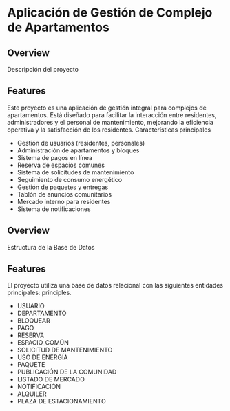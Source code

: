 # Aplicación de Gestión de Complejo de Apartamentos
## Overview

Descripción del proyecto


## Features
Este proyecto es una aplicación de gestión integral para complejos de apartamentos. Está diseñado para facilitar la interacción entre residentes, administradores y el personal de mantenimiento, mejorando la eficiencia operativa y la satisfacción de los residentes.
Características principales

- Gestión de usuarios (residentes, personales)
- Administración de apartamentos y bloques
- Sistema de pagos en línea
- Reserva de espacios comunes
- Sistema de solicitudes de mantenimiento
- Seguimiento de consumo energético
- Gestión de paquetes y entregas
- Tablón de anuncios comunitarios
- Mercado interno para residentes
- Sistema de notificaciones

## Overview
Estructura de la Base de Datos
## Features
El proyecto utiliza una base de datos relacional con las siguientes entidades principales:
principles.

- USUARIO
- DEPARTAMENTO
- BLOQUEAR
- PAGO
- RESERVA
- ESPACIO_COMÚN
- SOLICITUD DE MANTENIMIENTO
- USO DE ENERGÍA
- PAQUETE
- PUBLICACIÓN DE LA COMUNIDAD
- LISTADO DE MERCADO
- NOTIFICACIÓN
- ALQUILER
- PLAZA DE ESTACIONAMIENTO

